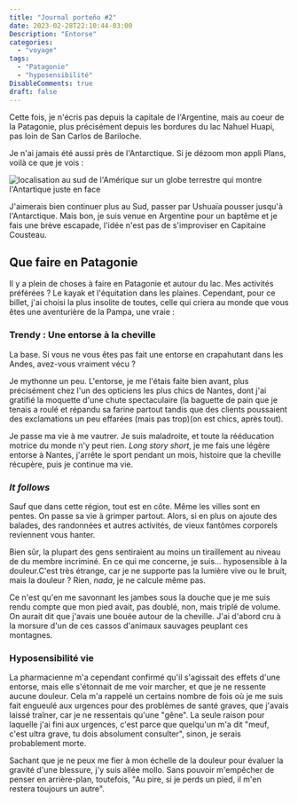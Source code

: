 ```yaml
---
title: "Journal porteño #2"
date: 2023-02-28T22:10:44-03:00
Description: "Entorse"
categories: 
  - "voyage"
tags: 
  - "Patagonie"
  - "hyposensibilité"
DisableComments: true
draft: false
---
```


Cette fois, je n'écris pas depuis la capitale de l'Argentine, mais au coeur de la Patagonie, plus précisément depuis les bordures du lac Nahuel Huapi, pas loin de San Carlos de Bariloche.

Je n'ai jamais été aussi près de l'Antarctique. Si je dézoom mon appli Plans, voilà ce que je vois :

![localisation au sud de l'Amérique sur un globe terrestre qui montre l'Antartique juste en face](/images/mapamundi.jpg)


J'aimerais bien continuer plus au Sud, passer par Ushuaïa pousser jusqu'à l'Antarctique. Mais bon, je suis venue en Argentine pour un baptême et je fais une brève escapade, l'idée n'est pas de s'improviser en Capitaine Cousteau.

## Que faire en Patagonie

Il y a plein de choses à faire en Patagonie et autour du lac. Mes activités préférées ? Le kayak et l'équitation dans les plaines. Cependant, pour ce billet, j'ai choisi la plus insolite de toutes, celle qui criera au monde que vous êtes une aventurière de la Pampa, une vraie :

### Trendy : Une entorse à la cheville

La base. Si vous ne vous êtes pas fait une entorse en crapahutant dans les Andes, avez-vous vraiment vécu ?

Je mythonne un peu. L'entorse, je me l'étais faite bien avant, plus précisément chez l'un des opticiens les plus chics de Nantes, dont j'ai gratifié la moquette d'une chute spectaculaire (la baguette de pain que je tenais a roulé et répandu sa farine partout tandis que des clients poussaient des exclamations un peu effarées (mais pas trop)(on est chics, après tout).

Je passe ma vie à me vautrer. Je suis maladroite, et toute la rééducation motrice du monde n'y peut rien. _Long story short_, je me fais une légère entorse à Nantes, j'arrête le sport pendant un mois, histoire que la cheville récupère, puis je continue ma vie.

### _It follows_

Sauf que dans cette région, tout est en côte. Même les villes sont en pentes. On passe sa vie à grimper partout. Alors, si en plus on ajoute des balades, des randonnées et autres activités, de vieux fantômes corporels reviennent vous hanter.

Bien sûr, la plupart des gens sentiraient au moins un tiraillement au niveau de du membre incriminé. En ce qui me concerne, je suis... hyposensible à la douleur.C'est très étrange, car je ne supporte pas la lumière vive ou le bruit, mais la douleur ? Rien, _nada_, je ne calcule même pas.

Ce n'est qu'en me savonnant les jambes sous la douche que je me suis rendu compte que mon pied avait, pas doublé, non, mais triplé de volume. On aurait dit que j'avais une bouée autour de la cheville. J'ai d'abord cru à la morsure d'un de ces cassos d'animaux sauvages peuplant ces montagnes.

### Hyposensibilité vie

La pharmacienne m'a cependant confirmé qu'il s'agissait des effets d'une entorse, mais elle s'étonnait de me voir marcher, et que je ne ressente aucune douleur. Cela m'a rappelé un certains nombre de fois où je me suis fait engueulé aux urgences pour des problèmes de santé graves, que j'avais laissé traîner, car je ne ressentais qu'une "gêne". La seule raison pour laquelle j'ai fini aux urgences, c'est parce que quelqu'un m'a dit "meuf, c'est ultra grave, tu dois absolument consulter", sinon, je serais probablement morte.

Sachant que je ne peux me fier à mon échelle de la douleur pour évaluer la gravité d'une blessure, j'y suis allée mollo. Sans pouvoir m'empêcher de penser en arrière-plan, toutefois, "Au pire, si je perds un pied, il m'en restera toujours un autre".


[/images/mapamundi.jpg]: /images/mapamundi.jpg
